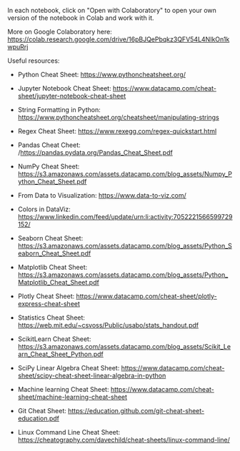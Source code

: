 In each notebook, click on "Open with Colaboratory" to open your own version of the notebook in Colab and work with it.

More on Google Colaboratory here: https://colab.research.google.com/drive/16pBJQePbqkz3QFV54L4NIkOn1kwpuRrj

Useful resources:
* Python Cheat Sheet: https://www.pythoncheatsheet.org/
* Jupyter Notebook Cheat Sheet: https://www.datacamp.com/cheat-sheet/jupyter-notebook-cheat-sheet
* String Formatting in Python: https://www.pythoncheatsheet.org/cheatsheet/manipulating-strings
* Regex Cheat Sheet: https://www.rexegg.com/regex-quickstart.html
* Pandas Cheat Cheet: /https://pandas.pydata.org/Pandas_Cheat_Sheet.pdf
* NumPy Cheat Sheet: https://s3.amazonaws.com/assets.datacamp.com/blog_assets/Numpy_Python_Cheat_Sheet.pdf
* From Data to Visualization: https://www.data-to-viz.com/
* Colors in DataViz: https://www.linkedin.com/feed/update/urn:li:activity:7052221566599729152/
* Seaborn Cheat Sheet: https://s3.amazonaws.com/assets.datacamp.com/blog_assets/Python_Seaborn_Cheat_Sheet.pdf
* Matplotlib Cheat Sheet: https://s3.amazonaws.com/assets.datacamp.com/blog_assets/Python_Matplotlib_Cheat_Sheet.pdf
* Plotly Cheat Sheet: https://www.datacamp.com/cheat-sheet/plotly-express-cheat-sheet

* Statistics Cheat Sheet: https://web.mit.edu/~csvoss/Public/usabo/stats_handout.pdf
* ScikitLearn Cheat Sheet: https://s3.amazonaws.com/assets.datacamp.com/blog_assets/Scikit_Learn_Cheat_Sheet_Python.pdf
* SciPy Linear Algebra Cheat Sheet: https://www.datacamp.com/cheat-sheet/scipy-cheat-sheet-linear-algebra-in-python
* Machine learning Cheat Sheet: https://www.datacamp.com/cheat-sheet/machine-learning-cheat-sheet
* Git Cheat Sheet: https://education.github.com/git-cheat-sheet-education.pdf
* Linux Command Line Cheat Sheet: https://cheatography.com/davechild/cheat-sheets/linux-command-line/

